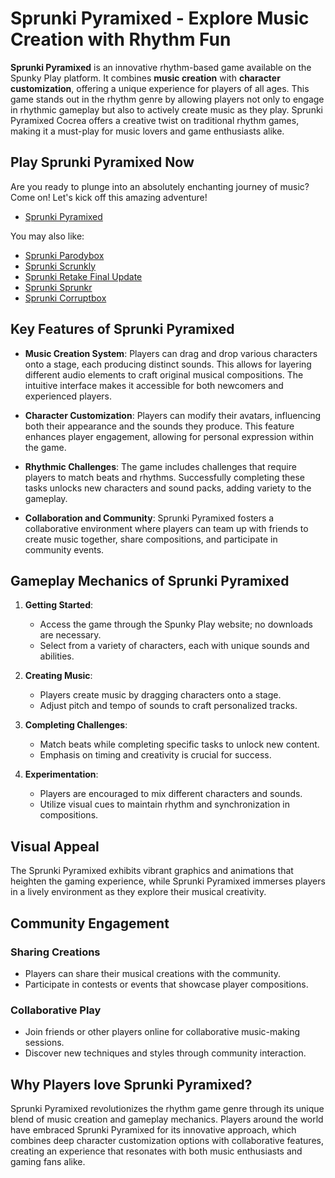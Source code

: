 # Sprunki Pyramixed - Explore Music Creation with Rhythm Fun

**Sprunki Pyramixed** is an innovative rhythm-based game available on the Spunky Play platform. It combines **music creation** with **character customization**, offering a unique experience for players of all ages. This game stands out in the rhythm genre by allowing players not only to engage in rhythmic gameplay but also to actively create music as they play. Sprunki Pyramixed Cocrea offers a creative twist on traditional rhythm games, making it a must-play for music lovers and game enthusiasts alike.

## Play Sprunki Pyramixed Now

Are you ready to plunge into an absolutely enchanting journey of music? Come on! Let's kick off this amazing adventure!

- [Sprunki Pyramixed](https://pyramixed.com/)

You may also like:

- [Sprunki Parodybox](https://pyramixed.com/sprunki-parodybox)
- [Sprunki Scrunkly](https://pyramixed.com/sprunki-scrunkly)
- [Sprunki Retake Final Update](https://pyramixed.com/sprunki-retake-final-update)
- [Sprunki Sprunkr](https://sprunkr.me/)
- [Sprunki Corruptbox](https://corruptbox.com/)

## Key Features of Sprunki Pyramixed

- **Music Creation System**: Players can drag and drop various characters onto a stage, each producing distinct sounds. This allows for layering different audio elements to craft original musical compositions. The intuitive interface makes it accessible for both newcomers and experienced players.
  
- **Character Customization**: Players can modify their avatars, influencing both their appearance and the sounds they produce. This feature enhances player engagement, allowing for personal expression within the game.
  
- **Rhythmic Challenges**: The game includes challenges that require players to match beats and rhythms. Successfully completing these tasks unlocks new characters and sound packs, adding variety to the gameplay.
  
- **Collaboration and Community**: Sprunki Pyramixed fosters a collaborative environment where players can team up with friends to create music together, share compositions, and participate in community events.

## Gameplay Mechanics of Sprunki Pyramixed

1. **Getting Started**:
   - Access the game through the Spunky Play website; no downloads are necessary.
   - Select from a variety of characters, each with unique sounds and abilities.
     
2. **Creating Music**:
   - Players create music by dragging characters onto a stage.
   - Adjust pitch and tempo of sounds to craft personalized tracks.
     
3. **Completing Challenges**:
   - Match beats while completing specific tasks to unlock new content.
   - Emphasis on timing and creativity is crucial for success.
     
4. **Experimentation**:
   - Players are encouraged to mix different characters and sounds.
   - Utilize visual cues to maintain rhythm and synchronization in compositions.

## Visual Appeal

The Sprunki Pyramixed exhibits vibrant graphics and animations that heighten the gaming experience, while Sprunki Pyramixed immerses players in a lively environment as they explore their musical creativity.

## Community Engagement

### Sharing Creations

- Players can share their musical creations with the community.
- Participate in contests or events that showcase player compositions.

### Collaborative Play

- Join friends or other players online for collaborative music-making sessions.
- Discover new techniques and styles through community interaction.

## Why Players love Sprunki Pyramixed?

Sprunki Pyramixed revolutionizes the rhythm game genre through its unique blend of music creation and gameplay mechanics. Players around the world have embraced Sprunki Pyramixed for its innovative approach, which combines deep character customization options with collaborative features, creating an experience that resonates with both music enthusiasts and gaming fans alike.
